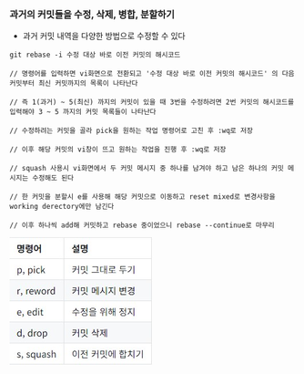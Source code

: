 ### 과거의 커밋들을 수정, 삭제, 병합, 분할하기

* 과거 커밋 내역을 다양한 방법으로 수정할 수 있다

```
git rebase -i 수정 대상 바로 이전 커밋의 해시코드

// 명령어를 입력하면 vi화면으로 전환되고 '수정 대상 바로 이전 커밋의 해시코드' 의 다음 커밋부터 최신 커밋까지의 목록이 나타난다

// 즉 1(과거) ~ 5(최신) 까지의 커밋이 있을 때 3번을 수정하려면 2번 커밋의 해시코드를 입력해야 3 ~ 5 까지의 커밋 목록들이 나타난다

// 수정하려는 커밋을 골라 pick을 원하는 작업 명령어로 고친 후 :wq로 저장

// 이후 해당 커밋의 vi창이 뜨고 원하는 작업을 진행 후 :wq로 저장

// squash 사용시 vi화면에서 두 커밋 메시지 중 하나를 남겨야 하고 남은 하나의 커밋 메시지는 수정해도 된다

// 한 커밋을 분할시 e를 사용해 해당 커밋으로 이동하고 reset mixed로 변경사항을 working derectory에만 남긴다

// 이후 하나씩 add해 커밋하고 rebase 중이었으니 rebase --continue로 마무리
```
<img src="https://raw.githubusercontent.com/pansakr/TIL/refs/heads/main/%EC%9D%B4%EB%AF%B8%EC%A7%80/Git/%EC%BB%A4%EB%B0%8B%EC%88%98%EC%A0%95.jpg" alt="커밋수정">
